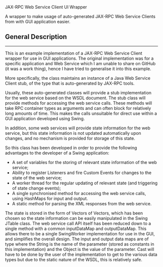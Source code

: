 <hi>JAX-RPC Web Service Client UI Wrapper</h1>
<p>
A wrapper to make usage of auto-generated JAX-RPC Web Service Clients from with GUI application easier.
</p>
<h2>General Description</h2>
<hr>
<p>
This is an example implementation of a JAX-RPC Web Service Client wrapper for use in GUI applications. The original implementation was for a specific application and Web Service which I am unable to share on GitHub (it was a work thing), hence I have tried to generalise it into this example.
</p>
<p>
More specifically, the class maintains an instance of a Java Web Service Client stub, of the type that is auto-generated by JAX-RPC tools.
</p>
<p>
Usually, these auto-generated classes will provide a stub implementation for the web service based on the WSDL document. The stub class will provide methods for accessing the web service calls. These methods will take RPC container types as arguments and can often block for relatively long amounts of time. This makes the calls unsuitable for direct use within a GUI application developed using Swing.
</p>
<p>
In addition, some web services will provide state information for the web service, but this state information is not updated automatically upon changes, and no mechanism is provided for storage of this state.
</p>
<p>
So this class has been developed in order to provide the following advantages to the developer of a Swing application:
<ul>
<li>A set of variables for the storing of relevant state information of the web service;</li>
<li>Ability to register Listeners and fire Custom Events for changes to the state of the web service;</li>
<li>A worker thread for the regular updating of relevant state (and triggering of state change events);</li>
<li>A single synchronised method for accessing the web service calls, using HashMaps for input and output.</li>
<li>A static method for parsing the XML responses from the web service.</li>
</ul>
</p>
<p>
The state is stored in the form of Vectors of Vectors, which has been chosen so the state information can be easily  manipulated in the Swing JTable class. The web service call API itself has been reduced down to a single method with a common inputDataMap and outputDataMap. This allows there to be a single SwingWorker implementation for use in the GUI, and simplifies the overall design. The input and output data maps are of type <String, Object> where the String is the name of the parameter (stored as constants in this implementation) and the Object is the value of the parameter. Cast will have to be done by the user of the implementation to get to the various data types but due to the static nature of the WSDL, this is relatively safe.
</p>
